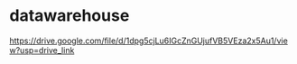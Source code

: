 # datawarehouse
https://drive.google.com/file/d/1dpg5cjLu6IGcZnGUjufVB5VEza2x5Au1/view?usp=drive_link
